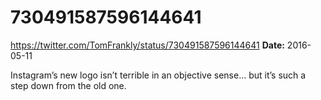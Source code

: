 # 730491587596144641
https://twitter.com/TomFrankly/status/730491587596144641
**Date:** 2016-05-11

Instagram’s new logo isn’t terrible in an objective sense… but it’s such a step down from the old one.
